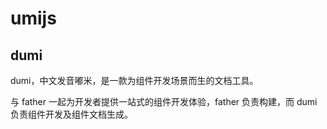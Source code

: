 # umijs


## dumi

dumi，中文发音嘟米，是一款为组件开发场景而生的文档工具。

与 father 一起为开发者提供一站式的组件开发体验，father 负责构建，而 dumi 负责组件开发及组件文档生成。





